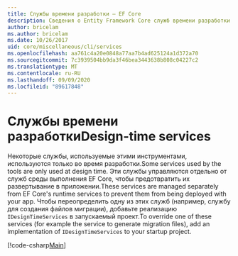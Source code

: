 ```yaml
---
title: Службы времени разработки — EF Core
description: Сведения о Entity Framework Core служб времени разработки
author: bricelam
ms.author: bricelam
ms.date: 10/26/2017
uid: core/miscellaneous/cli/services
ms.openlocfilehash: aa761c4a20e0848a77aa7b4ad625124a1d372a70
ms.sourcegitcommit: 7c3939504bb9da3f46bea3443638b808c04227c2
ms.translationtype: MT
ms.contentlocale: ru-RU
ms.lasthandoff: 09/09/2020
ms.locfileid: "89617848"
---
```

# <a name="design-time-services"></a><span data-ttu-id="8bda5-103">Службы времени разработки</span><span class="sxs-lookup"><span data-stu-id="8bda5-103">Design-time services</span></span>

<span data-ttu-id="8bda5-104">Некоторые службы, используемые этими инструментами, используются только во время разработки.</span><span class="sxs-lookup"><span data-stu-id="8bda5-104">Some services used by the tools are only used at design time.</span></span> <span data-ttu-id="8bda5-105">Эти службы управляются отдельно от служб среды выполнения EF Core, чтобы предотвратить их развертывание в приложении.</span><span class="sxs-lookup"><span data-stu-id="8bda5-105">These services are managed separately from EF Core's runtime services to prevent them from being deployed with your app.</span></span> <span data-ttu-id="8bda5-106">Чтобы переопределить одну из этих служб (например, службу для создания файлов миграции), добавьте реализацию `IDesignTimeServices` в запускаемый проект.</span><span class="sxs-lookup"><span data-stu-id="8bda5-106">To override one of these services (for example the service to generate migration files), add an implementation of `IDesignTimeServices` to your startup project.</span></span>

[!code-csharp[Main](../../../../samples/core/Miscellaneous/CommandLine/DesignTimeServices.cs)]
